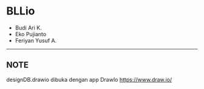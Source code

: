 # BLLio

- Budi Ari K.
- Eko Pujianto
- Feriyan Yusuf A.
---
## NOTE
designDB.drawio dibuka dengan app DrawIo https://www.draw.io/
